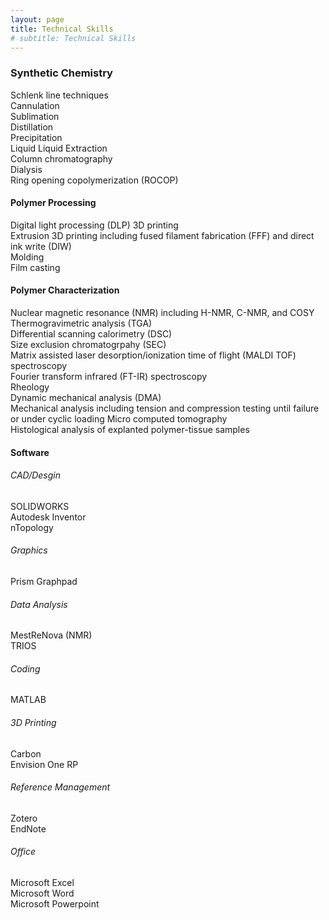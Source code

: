 ```yaml
---
layout: page
title: Technical Skills
# subtitle: Technical Skills
---
```



### Synthetic Chemistry   

Schlenk line techniques  
Cannulation  
Sublimation  
Distillation  
Precipitation  
Liquid Liquid Extraction  
Column chromatography   
Dialysis   
Ring opening copolymerization (ROCOP)  

#### Polymer Processing  
Digital light processing (DLP) 3D printing  
Extrusion 3D printing including fused filament fabrication (FFF) and direct ink write (DIW)  
Molding  
Film casting   

#### Polymer Characterization  
Nuclear magnetic resonance (NMR) including H-NMR, C-NMR, and COSY   
Thermogravimetric analysis (TGA)  
Differential scanning calorimetry (DSC)  
Size exclusion chromatogrpahy (SEC)  
Matrix assisted laser desorption/ionization time of flight (MALDI TOF) spectroscopy  
Fourier transform infrared (FT-IR) spectroscopy   
Rheology  
Dynamic mechanical analysis (DMA)   
Mechanical analysis including tension and compression testing until failure or under cyclic loading 
Micro computed tomography   
Histological analysis of explanted polymer-tissue samples   



#### Software   
###### CAD/Desgin  
SOLIDWORKS  
Autodesk Inventor  
nTopology  
###### Graphics  
Prism Graphpad   
###### Data Analysis   
MestReNova (NMR)  
TRIOS  
###### Coding  
MATLAB  
###### 3D Printing  
Carbon  
Envision One RP  
###### Reference Management   
Zotero  
EndNote   
###### Office  
Microsoft Excel  
Microsoft Word   
Microsoft Powerpoint  

